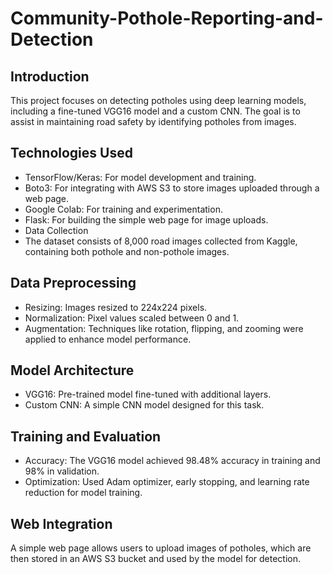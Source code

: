 # Community-Pothole-Reporting-and-Detection

## Introduction
This project focuses on detecting potholes using deep learning models, including a fine-tuned VGG16 model and a custom CNN. The goal is to assist in maintaining road safety by identifying potholes from images.

## Technologies Used
- TensorFlow/Keras: For model development and training.
- Boto3: For integrating with AWS S3 to store images uploaded through a web page.
- Google Colab: For training and experimentation.
- Flask: For building the simple web page for image uploads.
- Data Collection
- The dataset consists of 8,000 road images collected from Kaggle, containing both pothole and non-pothole images.

## Data Preprocessing
- Resizing: Images resized to 224x224 pixels.
- Normalization: Pixel values scaled between 0 and 1.
- Augmentation: Techniques like rotation, flipping, and zooming were applied to enhance model performance.
## Model Architecture
- VGG16: Pre-trained model fine-tuned with additional layers.
- Custom CNN: A simple CNN model designed for this task.
## Training and Evaluation
- Accuracy: The VGG16 model achieved 98.48% accuracy in training and 98% in validation.
- Optimization: Used Adam optimizer, early stopping, and learning rate reduction for model training.
## Web Integration
A simple web page allows users to upload images of potholes, which are then stored in an AWS S3 bucket and used by the model for detection.
